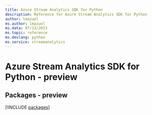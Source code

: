 ```yaml
---
title: Azure Stream Analytics SDK for Python
description: Reference for Azure Stream Analytics SDK for Python
author: lmazuel
ms.author: lmazuel
ms.data: 07/13/2023
ms.topic: reference
ms.devlang: python
ms.service: streamanalytics
---
```

# Azure Stream Analytics SDK for Python - preview
## Packages - preview
[!INCLUDE [packages](stream-analytics-index.md)]
